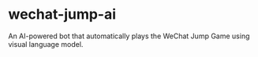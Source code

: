 # wechat-jump-ai
An AI-powered bot that automatically plays the WeChat Jump Game using visual language model.
